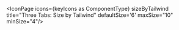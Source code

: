 <script lang="ts">
  import type { ComponentType } from 'svelte';
  import { IconPage, filterIconsByKeyword } from 'svelte-icon-webkit'
  import * as icons from '$lib'

  const keywordsToInclude = 'Outline';
  const keyIcons = filterIconsByKeyword(icons, keywordsToInclude);
</script>

<IconPage icons={keyIcons as ComponentType} sizeByTailwind title="Three Tabs: Size by Tailwind" defaultSize='6' maxSize="10" minSize="4"/>